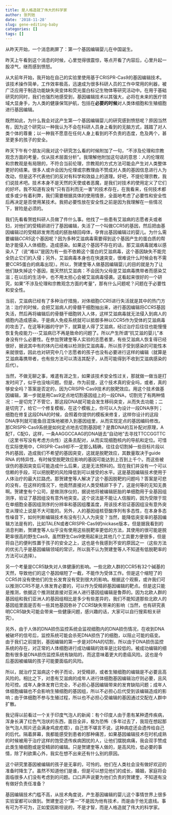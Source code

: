 ```yaml
---
title: 是人格造就了伟大的科学家
author: 张列弛
date: '2018-11-28'
slug: gene-editing-baby
categories: []
tags: []
---
```

从昨天开始，一个消息刷屏了：第一个基因编辑婴儿在中国诞生。  

昨天上午看到这个消息的时候，心里觉得很震惊，等点开看了内容后，心里升起一股凉气，继而感到愤怒。 

从大前年开始，我开始在自己的实验里使用基于CRISPR-Cas9的基因编辑技术。该技术操作简单，工作效率极高，迅速成为很多科研人员的工作中常用的利器，被广泛应用于制造功能缺失突变体和荧光蛋白标记生物体等研究活动中。在用于基础研究的同时，我们也强烈地感受到，基因编辑技术以其强大，必将在未来的医疗领域大显身手，为人类的健康保驾护航，包括在**必要的时候**对人类体细胞和生殖细胞进行基因编辑。 

既然如此，为什么我会对这产生第一个基因编辑婴儿的研究感到愤怒呢？原因当然有，因为这个研究以一种我认为不会在科研人员身上看到的无脑方式，践踏了对人类个体的尊重；以一种我不愿意在任何人身上看到的不负责的态度，危及两个，甚至更多的孩子的安全。 

昨天下午有个朋友问我对这个研究怎么看的时候附加了一句，“不涉及伦理和宗教观念方面的考量，仅从技术层面分析”。我理解他附加这句话的意思：人的伦理观和宗教观是有局限的，不符合当前伦理，宗教观的方式方法可能会产生对人类整体更好的结果。很多人或许会因为伦理或宗教理由不赞成对人类的基因信息进行人为改动，但是这不代表他们的反对有科学和效益上的道理。好吧，不提伦理宗教，我们说技术吧。技术本身不是天然的天使或者恶魔，是我们对技术的使用定义了它们的好坏。我不知道有没有“只有百利而无一害”的技术存在，在我看来，任何技术都或多或少有着利弊，我们需要根据具体的使用情景，全面地考虑了必要性和安全性后再决定是否使用某技术。我把必要性放在安全性之前是因为我理解在一些情况下，冒险是必须的。 

我们先看看贺姓科研人员做了件什么事。他找了一些患有艾滋病的志愿者夫或者妇，对他们的受精卵进行了基因编辑，失活了一个叫做CCR5的基因，然后把由基因编辑过的受精卵发育而成的胚胎植回母体，孕育出基因编辑过的婴儿。为什么需要编辑*CCR5*这个基因呢？因为多种艾滋病毒需要得到这个基因产生的蛋白质的帮助才能侵入人体细胞，造成感染。如果这个基因不存在的话，那艾滋病毒就难以感染人了（说“难以”是因为有一些不依赖这个蛋白的艾滋病毒，这个基因缺失不能完全防止它们的入侵；另外，艾滋病毒本身也在快速突变，很难说什么时候会有不需要CCR5蛋白的病毒出现）。所以，贺建奎等人做基因编辑婴儿的目的就是为了让他们缺失掉这个基因，能天然抗艾滋病：不会因为父母是艾滋病毒携带者而感染艾滋；在以后的生活中，也不用太担心会被艾滋病毒侵袭。这看起来很好的一个研究，如果“不涉及伦理和宗教观念方面的考量”，那有什么问题呢？问题在于必要性和安全性。

当前，艾滋病已经有了多种治疗措施，对体细胞*CCR5*进行失活就是其中的热门方法：治疗的时候，会把艾滋病人的骨髓干细胞抽出来，进行基因编辑将*CCR5*基因失活，然后再将编辑后的骨髓干细胞转入人体，这样艾滋病毒就无法侵入到病人的细胞内造成感染。于是病人免疫系统就可以抵御多种以CCR5作为受体的艾滋病毒的攻击了。在这等利器的守护下，就算是人得了艾滋病，经过治疗后往往也能慢慢恢复免疫能力---艾滋病已不再是致命的问题了。所以产生所谓“抗艾滋的婴儿”本身没有什么必要性。在参加贺建奎等人实验的志愿者里，有些艾滋病人恢复得已经很好，据说其中有的体内已经难以检测到艾滋病毒，所以孩子受到感染的可能性本来就很低，因此也对研究中几个志愿者的孩子也没有必要进行这样的编辑（就算是艾滋病毒携带者，也有些方法可以清洁其配子，从而可能得到不收到艾滋病感染的后代）。 

当然，不做无聊之事，难遣有涯之生，如果该技术安全性过关，那就做一做当是打发时间了，似乎也没啥问题。但是，作为前提，这个技术真的安全吗，或者，真的够安全吗？答案是否定的，因为CRISPR-Cas9技术的脱靶效应。用这个技术做基因编辑，第一步就是用Cas9定点地切割基因组上的一段DNA，切割完了有两种情况：一是切完了不管它，那这段DNA就可能会发生移码突变，从而失去功能；二是切完了，给它一个修复模板，在这个模板上，你可以人为设计一段DNA序列；细胞在修复这段DNA的时候，会照着你提供的模板来修复，这样你设计的这段DNA序列就可能鱼目混珠地被掺入到基因组里，从而实现定点的基因编码修改。那CRISPR-Cas9系统是如何定点地去切割基因呢？是靠DNA的互补配对原理，A配T，C配G，这样，一条AAGGCCAAG的DNA链去“自动地”去寻找TTCCGGTTC（这里书写没有考虑方向性）这条去配对，从而实现细胞核内的导航和定位。可惜在实际使用中，CRISPR-Cas9却不一定那么精确，往往会切割掉一些目标片段以外的基因，造成我们不希望的基因突变，这就是脱靶效应，其数量取决于guide RNA 的特异性，有时候受脱靶效应影响的基因可能达到上百到上千个。而这些被误伤的基因突变后可能造成什么后果，这是无法预料的。现在我们并没有一个可以信赖的手段，可以把脱靶的风险降低到可以接受的水平。这是基因编辑技术使用于人体治疗的最大拦路虎。那贺建奎等人解决了这个基因脱靶的问题吗？答案是可悲的没有，在这样的情况下，他竟然直接对人类受精卵下手了，这是何等的无知无畏啊。贺建奎有个公司，是做测序仪的，据说他将被编辑胚胎的单细胞用于全基因组测序，验证了基因组没有意外地突变。这个说法是不能让人信服的，因为受限于现在单细胞全基因组测序的分辨率和基因组覆盖度，用该技术验证基因组没有意外突变从理论上说是不大可能的。另外，人的基因组核苷酸序列有多态性，在本身多态性噪音下，如何判断编辑技术有没有引入人为突变？当然，能降低突变率的基因编辑方法是有的，比如TALEN或者CRISPR-Cas9的nickase版本，但是据我看到的消息判断，贺建奎等人似乎没有使用这些脱靶率更低的方法，其使用的很可能是脱靶率很高的野生Cas9。虽然野生Cas9使用起来比其他几个工具要方便很多，但是将自己的便利性置于孩子的安全之上，这也是令我感到不安的原因之一（这些方法的优劣几乎是基因编辑领域的常识，所以我不认为贺建奎等人不知道有低脱靶率的方法可以选择）。

另一个考量是CCR5缺失对人体健康的影响。一些北欧人群的CCR5有32个碱基的天然，导致他们的这个基因缩短了一截，不能作为受体工作。但是这个缩短了的CCR5并没有使他们的生长发育没有受到很大的影响。根据这个观察，或许我们可以推测CCR5不是人体发育必要的，可以作为受精卵基因编辑的靶点。但是这只能是推测，依据这个推测就直接对亚洲人进行基因组编辑是鲁莽的。因为北欧人群的基因组和我们亚洲人的基因组相比是多少有些差异的，我们不能知道那些北欧人的基因组里面是否有一些其他基因弥补了*CCR5*缺失带来的影响（当然，也有研究表明CCR5缺失可能会带来一些健康问题，感兴趣的话，大家可以自行搜索相关研究）。 

另外，由于人体的DNA损伤监控系统会监视细胞内的DNA损伤情况，在收到DNA被破坏的信号后，监控系统可能会杀死DNA损伤了的细胞，以阻止可能的癌变。由于我们之前提到，基因编辑的第一步是对DNA的切割，所以由于DNA损伤监控系统的存在，对正常的人体细胞进行成功编辑的效率是比较低的。被成功编辑的细胞有很多是DNA损伤监控系统有缺陷的，而这意味着更大的患癌风险。这也是今后基因被编辑的孩子可能要面临的风险。

所以，就治疗艾滋病这个例子而论，对受精卵，或者生殖细胞的编辑是不必要且高风险的。相比之下，对患有艾滋病的成年人进行体细胞基因编辑治疗则必要，且风险可控。成年人身体发育已完全，不必担心基因编辑带来的发育缺陷问题；成年人体细胞编辑也不会影响生殖细胞的基因组，所以不必担心后代受到该编辑造成的影响；由于体细胞不参与生殖过程，所以也不必担心受编辑的基因通过交配在人群中扩散。  

我记得以前看过一个关于印度气泡人的新闻：有个印度人由于患有某种遗传疾病，浑身长满了红色气泡状的东西，面目全非，极为恐怖（多年过去了，我现在想起那张气泡人照片还会满身鸡皮疙瘩），自己苦不堪言不说，这种病症还会遗传给自己的后代。隔着屏幕，我都能感受到患者的那种痛苦，如果基因编辑技术在时机成熟的时候被用于治疗这样的饱受遗传疾病困扰的人，让他们摆脱病痛，我会双手赞成此类生殖细胞或是受精卵的编辑。只是贺建奎等人做的，是高风险，低必要的事情，除了利欲熏心外，我实在想不出来还有什么别的原因。

这个研究里基因被编辑的孩子是无辜的，可怜的。他们在人类社会没有做好欢迎的准备时降生了。虽然不知道他们是谁，但是可以想见他们的成长，婚姻，家庭将会面临很多人们没有考虑到的问题。口口声声说要为他们负责的贺建奎，不知道有没有做好负责任准备？  

基因编辑技术门槛不高，从技术角度说，产生基因编辑的婴儿这个事情世界上很多实验室都可以做到。贺建奎这个“第一”不是因为他有技术，而是由于他无底线。事有可为不可为，正如爱因斯坦说的，不是才智，而是人格造就了伟大的科学家。

























